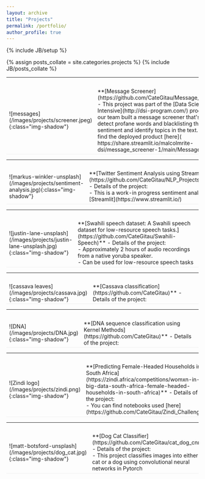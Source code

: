 ```yaml
---
layout: archive
title: "Projects"
permalink: /portfolio/
author_profile: true
---
```


{% include JB/setup %}

{% assign posts_collate = site.categories.projects %}
{% include JB/posts_collate %}


<link rel="stylesheet" href="/glyphicons/css/glyphicons.css" />

<table style="width:100%">
<col width="20%">
<col width="10">
<col >


<tr height="25"/>
<tr style="border-bottom:1pt solid #eee" >
<td markdown="1">
![messages](/images/projects/screener.jpeg){:class="img-shadow"}
</td>
<td markdown="1">
**[Message Screener](https://github.com/CateGitau/Message_Screener)**
- This project was part of the [Data Science Intensive](http://dsi-program.com/) program where our team built a message screener that's able to detect profane words and blacklisting them, getting sentiment and identify topics in the text. 
- You can find the deployed product [here]( https://share.streamlit.io/malcolmrite-dsi/message_screener-1/main/Message_GUI.py)
</td> 
</tr>
</table>

<table style="width:100%">
<col width="20%">
<col width="10">
<col >


<tr height="25"/>
<tr style="border-bottom:1pt solid #eee" >
<td markdown="1">
![markus-winkler-unsplash](/images/projects/sentiment-analysis.jpg){:class="img-shadow"}
</td>
<td markdown="1">
**[Twitter Sentiment Analysis using Streamlit](https://github.com/CateGitau/NLP_Projects/tree/master/twitter_sentiment)**
- Details of the project:<br/>
 - This is a work-in progress sentiment analysis app that's built using [Streamlit](https://www.streamlit.io/)
</td> 
</tr>
</table>

<table style="width:100%">
<col width="20%">
<col width="10">
<col >

<tr height="25"/>
<tr style="border-bottom:1pt solid #eee" >
<td markdown="1">
![justin-lane-unsplash](/images/projects/justin-lane-unsplash.jpg){:class="img-shadow"}
</td>
<td markdown="1">
**[Swahili speech dataset: A Swahili speech dataset for low-resource speech tasks.](https://github.com/CateGitau/Swahili-Speech)**
- Details of the project:<br/>
    - Approximately 2 hours of audio recordings from a native yoruba speaker.<br/>
    - Can be used for low-resource speech tasks 

</td>
</tr>

</table>

<table style="width:100%">
<col width="20%">
<col width="10">
<col >

<tr height="25"/>
<tr style="border-bottom:1pt solid #eee" >
<td markdown="1">
![cassava leaves](/images/projects/cassava.jpg){:class="img-shadow"}
</td>
<td markdown="1">
**[Cassava classification](https://github.com/CateGitau)**
- Details of the project: 

</td> 
</tr>
</table>


<table style="width:100%">
<col width="20%">
<col width="10">
<col >


<tr height="25"/>
<tr style="border-bottom:1pt solid #eee" >
<td markdown="1">
![DNA](/images/projects/DNA.jpg){:class="img-shadow"}
</td>
<td markdown="1">
**[DNA sequence classification using Kernel Methods](https://github.com/CateGitau)**
- Details of the project: 
</td> 
</tr>
</table>

<table style="width:100%">
<col width="20%">
<col width="10">
<col >


<tr height="25"/>
<tr style="border-bottom:1pt solid #eee" >
<td markdown="1">
![Zindi logo](/images/projects/zindi.png){:class="img-shadow"}
</td>
<td markdown="1">
**[Predicting Female-Headed Households in South Africa](https://zindi.africa/competitions/womxn-in-big-data-south-africa-female-headed-households-in-south-africa)**
- Details of the project:<br/>
 - You can find notebooks used [here](https://github.com/CateGitau/Zindi_Challenge)

</td> 
</tr>
</table>

<table style="width:100%">
<col width="20%">
<col width="10">
<col >


<tr height="25"/>
<tr style="border-bottom:1pt solid #eee" >
<td markdown="1">
![matt-botsford-unsplash](/images/projects/dog_cat.jpg){:class="img-shadow"}
</td>
<td markdown="1">
**[Dog Cat Classifier](https://github.com/CateGitau/cat_dog_cnn)**
- Details of the project:<br/>
 - This project classifies images into either a cat or a dog using convolutional neural networks in Pytorch

</td> 
</tr>
</table>

<!-- <table style="width:100%">
<col width="20%">
<col width="10">
<col > -->


<!-- <tr height="25"/>
<tr style="border-bottom:1pt solid #eee" >
<td markdown="1">
![markus-winkler-unsplash](/images/projects/markus-winkler-unsplash.jpg){:class="img-shadow"}
</td>
<td markdown="1">
**[Realtime visualization using Shiny](https://github.com/CateGitau)**
- Details of the project:
</td> 
</tr>
</table> -->


